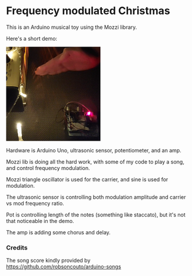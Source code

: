 # Frequency modulated Christmas

This is an Arduino musical toy using the Mozzi library.

Here's a short demo:

[![Show demo video](docs/thumb.png)](docs/demo.mp4)


Hardware is Arduino Uno, ultrasonic sensor, potentiometer, and an amp.

Mozzi lib is doing all the hard work, with some of my code to play a song, and control frequency modulation.

Mozzi triangle oscillator is used for the carrier, and sine is used for modulation.

The ultrasonic sensor is controlling both modulation amplitude and carrier vs mod frequency ratio.

Pot is controlling length of the notes (something like staccato), but it's not that noticeable in the demo.

The amp is adding some chorus and delay.


### Credits
The song score kindly provided by https://github.com/robsoncouto/arduino-songs